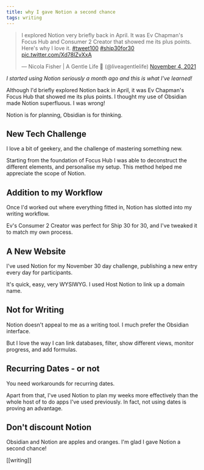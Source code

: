 ```yaml
---
title: why I gave Notion a second chance
tags: writing
---
```


<blockquote class="twitter-tweet"><p lang="en" dir="ltr">I explored Notion very briefly back in April. It was Ev Chapman&#39;s Focus Hub and Consumer 2 Creator that showed me its plus points. Here&#39;s why I love it. <a href="https://twitter.com/hashtag/tweet100?src=hash&amp;ref_src=twsrc%5Etfw">#tweet100</a> <a href="https://twitter.com/hashtag/ship30for30?src=hash&amp;ref_src=twsrc%5Etfw">#ship30for30</a> <a href="https://t.co/Xd78IZvXxA">pic.twitter.com/Xd78IZvXxA</a></p>&mdash; Nicola Fisher | A Gentle Life 🚢 (@liveagentlelife) <a href="https://twitter.com/liveagentlelife/status/1456381031016189958?ref_src=twsrc%5Etfw">November 4, 2021</a></blockquote> <script async src="https://platform.twitter.com/widgets.js" charset="utf-8"></script>

_I started using Notion seriously a month ago and this is what I've learned!_

Although I'd briefly explored Notion back in April, it was Ev Chapman's Focus Hub that showed me its plus points. I thought my use of Obsidian made Notion superfluous. I was wrong!

Notion is for planning, Obsidian is for thinking.

## New Tech Challenge

I love a bit of geekery, and the challenge of mastering something new.

Starting from the foundation of Focus Hub I was able to deconstruct the different elements, and personalise my setup. This method helped me appreciate the scope of Notion.

## Addition to my Workflow

Once I'd worked out where everything fitted in, Notion has slotted into my writing workflow.

Ev's Consumer 2 Creator was perfect for Ship 30 for 30, and I've tweaked it to match my own process.

## A New Website

I've used Notion for my November 30 day challenge, publishing a new entry every day for participants.

It's quick, easy, very WYSIWYG. I used Host Notion to link up a domain name.

## Not for Writing 

Notion doesn't appeal to me as a writing tool. I much prefer the Obsidian interface.

But I love the way I can link databases, filter, show different views, monitor progress, and add formulas.

## Recurring Dates - or not

You need workarounds for recurring dates.

Apart from that, I've used Notion to plan my weeks more effectively than the whole host of to do apps I've used previously. In fact, not using dates is proving an advantage.

## Don't discount Notion

Obsidian and Notion are apples and oranges. I'm glad I gave Notion a second chance!

[[writing]]